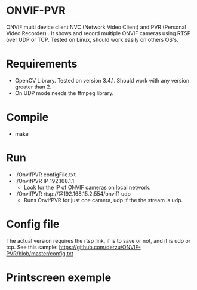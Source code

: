# ONVIF-PVR
ONVIF multi device client NVC (Network Video Client) and PVR (Personal Video Recorder) . It shows and record multiple ONVIF cameras using RTSP over UDP or TCP.
Tested on Linux, should work easily on others OS's.

# Requirements
* OpenCV Library. Tested on version 3.4.1. Should work with any version greater than 2.
* On UDP mode needs the ffmpeg library.

# Compile
- make

# Run
- ./OnvifPVR configFile.txt
- ./OnvifPVR IP 192.168.1.1
  - Look for the IP of ONVIF cameras on local network.
- ./OnvifPVR rtsp://@192.168.15.2:554/onvif1 udp
  - Runs OnvifPVR for just one camera, udp if the the stream is udp.

# Config file
The actual version requires the rtsp link, if is to save or not, and if is udp or tcp. See this sample:
https://github.com/derzu/ONVIF-PVR/blob/master/config.txt

# Printscreen exemple

